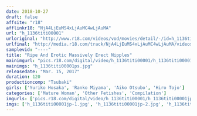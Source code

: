 ```yaml
---
date: 2018-10-27
draft: false
affsite: "r18"
afflinkr18: "NjA4LjEuMS4xLjAuMC4wLjAuMA"
url: "h_1136titi00001"
urloriginal: "http://www.r18.com/videos/vod/movies/detail/-/id=h_1136titi00001"
urlfinal: "http://media.r18.com/track/NjA4LjEuMS4xLjAuMC4wLjAuMA/videos/vod/movies/detail/-/id=h_1136titi00001"
samplevid: "----"
title: "Ripe And Erotic Massively Erect Nipples"
mainimgurl: "pics.r18.com/digital/video/h_1136titi00001/h_1136titi00001ps.jpg"
mainimgs: "h_1136titi00001ps.jpg"
releasedate: "Mar. 15, 2017"
duration: 120
productioncomp: "Tsubaki"
girls: ['Yuriko Hosaka', 'Ranko Miyama', 'Aiko Otsubo', 'Hiro Tojo']
categories: ['Mature Woman', 'Other Fetishes', 'Compilation']
imgurls: ['pics.r18.com/digital/video/h_1136titi00001/h_1136titi00001jp-1.jpg', 'pics.r18.com/digital/video/h_1136titi00001/h_1136titi00001jp-2.jpg', 'pics.r18.com/digital/video/h_1136titi00001/h_1136titi00001jp-3.jpg', 'pics.r18.com/digital/video/h_1136titi00001/h_1136titi00001jp-4.jpg', 'pics.r18.com/digital/video/h_1136titi00001/h_1136titi00001jp-5.jpg', 'pics.r18.com/digital/video/h_1136titi00001/h_1136titi00001jp-6.jpg', 'pics.r18.com/digital/video/h_1136titi00001/h_1136titi00001jp-7.jpg', 'pics.r18.com/digital/video/h_1136titi00001/h_1136titi00001jp-8.jpg', 'pics.r18.com/digital/video/h_1136titi00001/h_1136titi00001jp-9.jpg', 'pics.r18.com/digital/video/h_1136titi00001/h_1136titi00001jp-10.jpg', 'pics.r18.com/digital/video/h_1136titi00001/h_1136titi00001jp-11.jpg', 'pics.r18.com/digital/video/h_1136titi00001/h_1136titi00001jp-12.jpg', 'pics.r18.com/digital/video/h_1136titi00001/h_1136titi00001jp-13.jpg', 'pics.r18.com/digital/video/h_1136titi00001/h_1136titi00001jp-14.jpg', 'pics.r18.com/digital/video/h_1136titi00001/h_1136titi00001jp-15.jpg', 'pics.r18.com/digital/video/h_1136titi00001/h_1136titi00001jp-16.jpg', 'pics.r18.com/digital/video/h_1136titi00001/h_1136titi00001jp-17.jpg', 'pics.r18.com/digital/video/h_1136titi00001/h_1136titi00001jp-18.jpg', 'pics.r18.com/digital/video/h_1136titi00001/h_1136titi00001jp-19.jpg', 'pics.r18.com/digital/video/h_1136titi00001/h_1136titi00001jp-20.jpg']
imgs: ['h_1136titi00001jp-1.jpg', 'h_1136titi00001jp-2.jpg', 'h_1136titi00001jp-3.jpg', 'h_1136titi00001jp-4.jpg', 'h_1136titi00001jp-5.jpg', 'h_1136titi00001jp-6.jpg', 'h_1136titi00001jp-7.jpg', 'h_1136titi00001jp-8.jpg', 'h_1136titi00001jp-9.jpg', 'h_1136titi00001jp-10.jpg', 'h_1136titi00001jp-11.jpg', 'h_1136titi00001jp-12.jpg', 'h_1136titi00001jp-13.jpg', 'h_1136titi00001jp-14.jpg', 'h_1136titi00001jp-15.jpg', 'h_1136titi00001jp-16.jpg', 'h_1136titi00001jp-17.jpg', 'h_1136titi00001jp-18.jpg', 'h_1136titi00001jp-19.jpg', 'h_1136titi00001jp-20.jpg']
---
```

